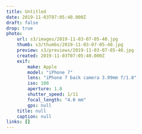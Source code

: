 ```yaml
---
title: Untitled
date: 2019-11-03T07:05:40.000Z
draft: false
drop: true
photo:
    url: s3/images/2019-11-03-07-05-40.jpg
    thumb: s3/thumbs/2019-11-03-07-05-40.jpg
    preview: s3/previews/2019-11-03-07-05-40.jpg
    created: 2019-11-03T07:05:40.000Z
    exif:
        make: Apple
        model: "iPhone 7"
        lens: "iPhone 7 back camera 3.99mm f/1.8"
        iso: 100
        aperture: 1.8
        shutter_speed: 1/11
        focal_length: "4.0 mm"
        gps: null
    title: null
    caption: null
links: []
---
```

